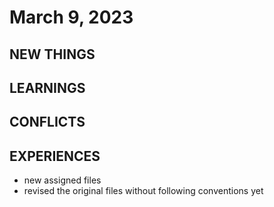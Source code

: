 # March 9, 2023

## NEW THINGS



## LEARNINGS



## CONFLICTS



## EXPERIENCES

- new assigned files
- revised the original files without following conventions yet